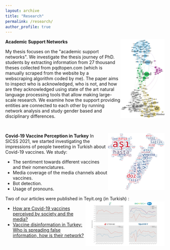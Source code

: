 ```yaml
---
layout: archive
title: "Research"
permalink: /research/
author_profile: true
---
```


**Academic Support Networks**
<img style="float: right;" src="/images/academic_network.png" alt="Academic Network" width="140"/>

My thesis focuses on the "academic support networks". We investigate the thesis journey of PhD. students by extracting information from 27 thousand theses collected from pqdtopen.com (which is manually scraped from the website by a webscraping algorithm coded by me). The paper aims to inspect who is acknowledged, who is not, and how are they acknowledged using state of the art natural language processing tools that allow making large-scale research.
We examine how the support providing entities are connected to each other by running network analysis and study gender based and disciplinary differences.

&nbsp;

<img style="float: right;" src="/images/vac_wordcloud.png" alt="WordCloud" width="180"/>

**Covid-19 Vaccine Perception in Turkey**
In SICSS 2021, we started investigating the impressions of people tweeting in Turkish about Covid-19 vaccines. We study:
  - The sentiment towards different vaccines and their nomenclatures.
  - Media coverage of the media channels about vaccines.
  - Bot detection.
  - Usage of pronouns.

Two of our articles were published in Teyit.org (in Turkish) :
<img style="float: right;" src="/images/vaccine_sentiment.png" alt="WordCloud" width="250"/>
  - [How are Covid-19 vaccines perceived by society and the media?](https://teyit.org/teyitpedia-turkiyede-covid-19-asilari-toplum-tarafindan-nasil-algilaniyor)
  - [Vaccine disinformation in Turkey: Who is spreading false information, how is their network?](https://teyit.org/teyitpedia-turkiyede-asi-dezenformasyonu-yanlis-bilgiyi-kimler-yayiyor-iliski-aglari-ne)
